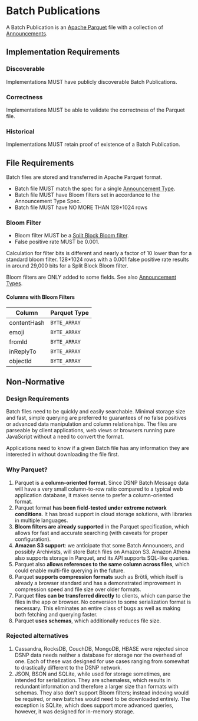 # Batch Publications

A Batch Publication is an [Apache Parquet](https://github.com/apache/parquet-format) file with a collection of [Announcements](Announcements.md).

## Implementation Requirements

### Discoverable

Implementations MUST have publicly discoverable Batch Publications.

### Correctness

Implementations MUST be able to validate the correctness of the Parquet file.

### Historical

Implementations MUST retain proof of existence of a Batch Publication.


## File Requirements

Batch files are stored and transferred in Apache Parquet format.

- Batch file MUST match the spec for a single [Announcement Type](Announcements.md).
- Batch file MUST have Bloom filters set in accordance to the Announcement Type Spec.
- Batch file MUST have NO MORE THAN 128*1024 rows

### Bloom Filter

- Bloom filter MUST be a [Split Block Bloom filter](https://github.com/apache/parquet-format/blob/apache-parquet-format-2.9.0/BloomFilter.md).
- False positive rate MUST be 0.001.

Calculation for filter bits is different and nearly a factor of 10 lower than for a standard bloom filter.
128*1024 rows with a 0.001 false positive rate results in around 29,000 bits for a Split Block Bloom filter.

Bloom filters are ONLY added to some fields.
See also [Announcement Types](Announcements.md).

#### Columns with Bloom Filters

| Column | Parquet Type |
| ------ | ---- |
| contentHash | `BYTE_ARRAY` |
| emoji | `BYTE_ARRAY` |
| fromId | `BYTE_ARRAY` |
| inReplyTo | `BYTE_ARRAY` |
| objectId | `BYTE_ARRAY` |

## Non-Normative

### Design Requirements

Batch files need to be quickly and easily searchable.
Minimal storage size and fast, simple querying are preferred to guarantees of no false positives or advanced data manipulation and column relationships.
The files are parseable by client applications, web views or browsers running pure JavaScript without a need to convert the format.

Applications need to know if a given Batch file has any information they are interested in without downloading the file first.

### Why Parquet?

1. Parquet is a **column-oriented format**. Since DSNP Batch Message data will have a very small column-to-row ratio compared to a typical web application database, it makes sense to prefer a column-oriented format.
1. Parquet format **has been field-tested under extreme network conditions**. It has broad support in cloud storage solutions, with libraries in multiple languages.
1. **Bloom filters are already supported** in the Parquet specification, which allows for fast and accurate searching (with caveats for proper configuration).
1. **Amazon S3 support**: we anticipate that some Batch Announcers, and possibly Archivists, will store Batch files on Amazon S3. Amazon Athena also supports storage in Parquet, and its API supports SQL-like queries.
1. Parquet also **allows references to the same column across files**, which could enable multi-file querying in the future.
1. Parquet **supports compression formats** such as Brötli, which itself is already a browser standard and has a demonstrated improvement in compression speed and file size over older formats.
1. Parquet **files can be transferred directly** to clients, which can parse the files in the app or browser. No conversion to some serialization format is necessary. This eliminates an entire class of bugs as well as making both fetching and querying faster.
1. Parquet **uses schemas**, which additionally reduces file size.

### Rejected alternatives

1. Cassandra, RocksDB, CouchDB, MongoDB, HBASE were rejected since DSNP data needs neither a database for storage nor the overhead of one. Each of these was designed for use cases ranging from somewhat to drastically different to the DSNP network.
1. JSON, BSON and SQLite, while used for storage sometimes, are intended for serialization. They are schemaless, which results in redundant information and therefore a larger size than formats with schemas. They also don't support Bloom filters; instead indexing would be required, or new batches would need to be downloaded entirely.  The exception is SQLite, which does support more advanced queries, however, it was designed for in-memory storage.
